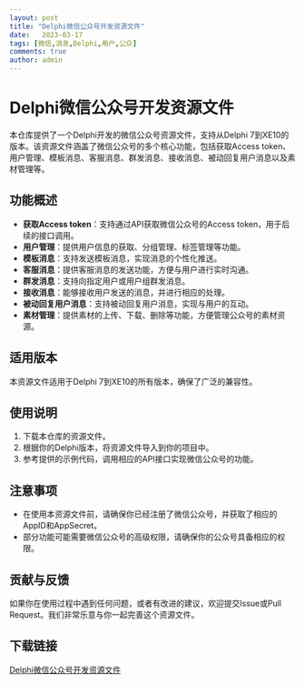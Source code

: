 ```yaml
---
layout: post
title: "Delphi微信公众号开发资源文件"
date:   2023-03-17
tags: [微信,消息,Delphi,用户,公众]
comments: true
author: admin
---
```

# Delphi微信公众号开发资源文件

本仓库提供了一个Delphi开发的微信公众号资源文件，支持从Delphi 7到XE10的版本。该资源文件涵盖了微信公众号的多个核心功能，包括获取Access token、用户管理、模板消息、客服消息、群发消息、接收消息、被动回复用户消息以及素材管理等。

## 功能概述

- **获取Access token**：支持通过API获取微信公众号的Access token，用于后续的接口调用。
- **用户管理**：提供用户信息的获取、分组管理、标签管理等功能。
- **模板消息**：支持发送模板消息，实现消息的个性化推送。
- **客服消息**：提供客服消息的发送功能，方便与用户进行实时沟通。
- **群发消息**：支持向指定用户或用户组群发消息。
- **接收消息**：能够接收用户发送的消息，并进行相应的处理。
- **被动回复用户消息**：支持被动回复用户消息，实现与用户的互动。
- **素材管理**：提供素材的上传、下载、删除等功能，方便管理公众号的素材资源。

## 适用版本

本资源文件适用于Delphi 7到XE10的所有版本，确保了广泛的兼容性。

## 使用说明

1. 下载本仓库的资源文件。
2. 根据你的Delphi版本，将资源文件导入到你的项目中。
3. 参考提供的示例代码，调用相应的API接口实现微信公众号的功能。

## 注意事项

- 在使用本资源文件前，请确保你已经注册了微信公众号，并获取了相应的AppID和AppSecret。
- 部分功能可能需要微信公众号的高级权限，请确保你的公众号具备相应的权限。

## 贡献与反馈

如果你在使用过程中遇到任何问题，或者有改进的建议，欢迎提交Issue或Pull Request。我们非常乐意与你一起完善这个资源文件。

## 下载链接

[Delphi微信公众号开发资源文件](https://pan.quark.cn/s/b7766cba9ebc)